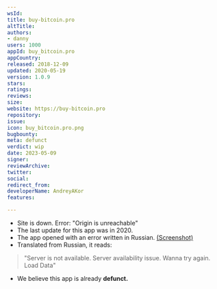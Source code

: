 ```yaml
---
wsId: 
title: buy-bitcoin.pro
altTitle: 
authors:
- danny 
users: 1000
appId: buy_bitcoin.pro
appCountry: 
released: 2018-12-09
updated: 2020-05-19
version: 1.0.9
stars: 
ratings: 
reviews: 
size: 
website: https://buy-bitcoin.pro
repository: 
issue: 
icon: buy_bitcoin.pro.png
bugbounty: 
meta: defunct
verdict: wip
date: 2023-05-09
signer: 
reviewArchive: 
twitter: 
social: 
redirect_from: 
developerName: AndreyAKor
features: 

---
```


- Site is down. Error: "Origin is unreachable"
- The last update for this app was in 2020. 
- The app opened with an error written in Russian. [(Screenshot)](https://twitter.com/BitcoinWalletz/status/1655841752270663680)
- Translated from Russian, it reads: 

> "Server is not available. Server availability issue. Wanna try again. Load Data"

- We believe this app is already **defunct.**